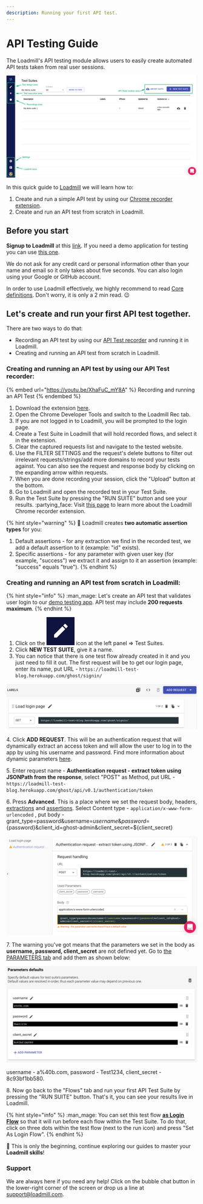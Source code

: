 ```yaml
---
description: Running your first API test.
---
```


# API Testing Guide

The Loadmill's API testing module allows users to easily create automated API tests taken from real user sessions.

![](<../.gitbook/assets/Screenshot (17).png>)

In this quick guide to [Loadmill](https://loadmill.com/app/signup) we will learn how to:

1. Create and run a simple API test by using our [Chrome recorder extension](https://docs.loadmill.com/working-with-the-recorder).
2. Create and run an API test from scratch in Loadmill.

## **Before you start**

**Signup to Loadmill** at this [link](https://www.loadmill.com/app/signup). If you need a demo application for testing you can use [this one](https://loadmill-test-blog.herokuapp.com).

We do not ask for any credit card or personal information other than your name and email so it only takes about five seconds. You can also login using your Google or GitHub account.

In order to use Loadmill effectively, we highly recommend to read [Core definitions](https://docs.loadmill.com/core-definitions). Don't worry, it is only a 2 min read. :wink:

## Let's create and run your first API test together.

There are two ways to do that:

* Recording an API test by using our [API Test recorder](https://docs.loadmill.com/working-with-the-recorder#loadmill-chrome-recorder-extension) and running it in Loadmill.
* Creating and running an API test from scratch in Loadmill.

### **Creating and running an API test by using our API Test recorder:**

{% embed url="https://youtu.be/XhaFuC_mY8A" %}
Recording and running an API Test
{% endembed %}

1. Download the extension [here](https://chrome.google.com/webstore/detail/loadmill-recorder/gdkmnfehipofdefhpegbgkkocinlaofd?hl=en).
2. Open the Chrome Developer Tools and switch to the Loadmill Rec tab.
3. If you are not logged in to Loadmill, you will be prompted to the login page.
4. Create a Test Suite in Loadmill that will hold recorded flows, and select it in the extension.
5. Clear the captured requests list and navigate to the tested website.
6. Use the FILTER SETTINGS and the request's delete buttons to filter out irrelevant requests/strings/add more domains to record your tests against. You can also see the request and response body by clicking on the expanding arrow within requests.
7. When you are done recording your session, click the "Upload" button at the bottom.
8. Go to Loadmill and open the recorded test in your Test Suite.
9. Run the Test Suite by pressing the "RUN SUITE" button and see your results. :partying\_face: Visit [this page](https://docs.loadmill.com/working-with-the-recorder#loadmill-chrome-recorder-extension) to learn more about the Loadmill Chrome recorder extension.

{% hint style="warning" %}
:brain: Loadmill creates **two automatic assertion types** for you:

1. Default assertions - for any extraction we find in the recorded test, we add a default assertion to it (example: "id" exists).
2. Specific assertions - for any parameter with given user key (for example, "success") we extract it and assign to it an assertion (example: "success" equals "true").
{% endhint %}

### Creating and running an API test from scratch in Loadmill:

{% hint style="info" %}
:man\_mage: Let's create an API test that validates user login to our [demo testing app](https://loadmill-test-blog.herokuapp.com). API test may include **200 requests maximum**.
{% endhint %}

1. Click on the <img src="../.gitbook/assets/Screenshot (42).png" alt="" data-size="line"> icon at the left panel => Test Suites.
2. Click **NEW TEST SUITE**, give it a name.
3. You can notice that there is one test flow already created in it and you just need to fill it out. The first request will be to get our login page, enter its name, put URL - `https://loadmill-test-blog.herokuapp.com/ghost/signin/`

![](../.gitbook/assets/screenshot-2021-10-03t115831.748.png)

4\. Click **ADD REQUEST**. This will be an authentication request that will dynamically extract an access token and will allow the user to log in to the app by using his username and password. Find more information about dynamic parameters [here](https://docs.loadmill.com/api-testing/test-suite-editor/parameters).

5\. Enter request name - **Authentication request - extract token using JSONPath from the response**, select "POST" as Method, put URL - `https://loadmill-test-blog.herokuapp.com/ghost/api/v0.1/authentication/token`

6\. Press **Advanced**. This is a place where we set the request body, headers, [extractions](https://docs.loadmill.com/api-testing/test-suite-editor/set-parameters-extractions) and [assertions](https://docs.loadmill.com/api-testing/test-suite-editor/assertions). Select Content type - `application/x-www-form-urlencoded` , put body - grant\_type=password\&username=${username}\&password=${password}\&client\_id=ghost-admin\&client\_secret=${client\_secret}

![](../.gitbook/assets/screenshot-2021-10-03t115940.240.png)

7\. The warning you've got means that the parameters we set in the body as **username, password, client\_secret** are not defined yet. Go to [the PARAMETERS tab](https://docs.loadmill.com/api-testing/test-suite-editor/test-suite-parameters) and add them as shown below:

![](../.gitbook/assets/screenshot-2021-10-03t122501.243.png)

username - a%40b.com, password - Test1234, client\_secret - 8c93bf1bb580.

8\. Now go back to the "Flows" tab and run your first API Test Suite by pressing the "RUN SUITE" button. That's it, you can see your results live in Loadmill.

{% hint style="info" %}
:man\_mage: You can set this test flow [**as Login Flow**](https://docs.loadmill.com/api-testing/test-suite-editor/global-login-flow) so that it will run before each flow within the Test Suite. To do that, click on three dots within the test flow (next to the run icon) and press "Set As Login Flow".
{% endhint %}

:tada: This is only the beginning, continue exploring our guides to master your **Loadmill skills**!

### Support

We are always here if you need any help! Click on the bubble chat button in the lower-right corner of the screen or drop us a line at [support@loadmill.com](mailto:support@loadmill.com).
